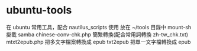 # ubuntu-tools
在 ubuntu 常用工具，配合 nautilus_scripts  使用
放在 ~/tools 目錄中
mount-sh  掛載 samba 
chinese-conv-chk.php 簡繁轉換(配合常用詞轉換 zh-tw_chk.txt)
mtxt2epub.php 把多文字檔案轉換成 epub
txt2epub 把單一文字檔轉換成 epub
